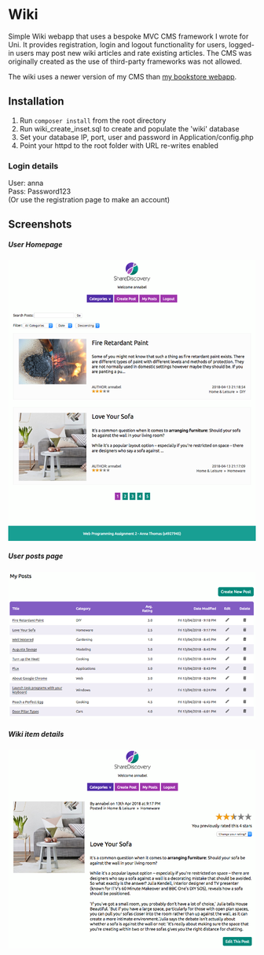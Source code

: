 # Wiki

Simple Wiki webapp that uses a bespoke MVC CMS framework I wrote for Uni. It provides registration, login and logout functionality for users, logged-in users may post new wiki articles and rate existing articles. The CMS was originally created as the use of third-party frameworks was not allowed.

The wiki uses a newer version of my CMS than [my bookstore webapp](https://github.com/annahowell/Bookstore).

## Installation

1. Run `composer install` from the root directory
2. Run wiki\_create\_inset.sql to create and populate the 'wiki' database
3. Set your database IP, port, user and password in Application/config.php
4. Point your httpd to the root folder with URL re-writes enabled

### Login details

User: anna  
Pass: Password123  
(Or use the registration page to make an account)

## Screenshots

##### User Homepage  
![UserHomepage](screenshots/user-homepage.png)
  

##### User posts page  
![UserPostsPage](screenshots/user-my-posts.png)


##### Wiki item details  
![WikiItemDetails](screenshots/wiki-item-details.png)
